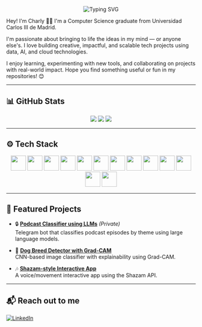 <p align="center">
  <img src="https://readme-typing-svg.herokuapp.com?font=Fira+Code&size=30&duration=3000&pause=1000&color=00BFFF&center=true&vCenter=true&width=435&lines=Hi+there!+I'm+Charly+%F0%9F%91%8B;Computer+Science+Graduate+%F0%9F%93%9D;Tech+%2B+AI+%2B+Cloud+enthusiast!+%E2%9C%A8" alt="Typing SVG" />
</p>

Hey! I'm Charly 👨‍💻 I'm a Computer Science graduate from Universidad Carlos III de Madrid.

I'm passionate about bringing to life the ideas in my mind — or anyone else's. I love building creative, impactful, and scalable tech projects using data, AI, and cloud technologies.

I enjoy learning, experimenting with new tools, and collaborating on projects with real-world impact. Hope you find something useful or fun in my repositories! 😊

---

## 📊 GitHub Stats

<p align="center">
  <img src="https://github-readme-stats.vercel.app/api?username=Blindeador&show_icons=true&theme=tokyonight" />
  <img src="https://streak-stats.demolab.com?user=Blindeador&theme=tokyonight" />
  <img src="https://github-readme-stats.vercel.app/api/top-langs/?username=Blindeador&layout=compact&langs_count=10&theme=tokyonight" />
</p>

---

## ⚙️ Tech Stack

<p align="center">
  <!-- Languages -->
  <img src="https://cdn.jsdelivr.net/gh/devicons/devicon/icons/python/python-original.svg" width="40" height="40" />
  <img src="https://cdn.jsdelivr.net/gh/devicons/devicon/icons/c/c-original.svg" width="40" height="40" />
  <img src="https://cdn.jsdelivr.net/gh/devicons/devicon/icons/csharp/csharp-original.svg" width="40" height="40" />
  <img src="https://cdn.jsdelivr.net/gh/devicons/devicon/icons/cplusplus/cplusplus-original.svg" width="40" height="40" />
  <img src="https://cdn.jsdelivr.net/gh/devicons/devicon/icons/javascript/javascript-original.svg" width="40" height="40" />
  <img src="https://cdn.jsdelivr.net/gh/devicons/devicon/icons/angularjs/angularjs-original.svg" width="40" height="40" />

  <!-- Tools -->
  <img src="https://cdn.jsdelivr.net/gh/devicons/devicon/icons/vscode/vscode-original.svg" width="40" height="40" />
  <img src="https://cdn.jsdelivr.net/gh/devicons/devicon/icons/git/git-original.svg" width="40" height="40" />
  <img src="https://cdn.jsdelivr.net/gh/devicons/devicon/icons/github/github-original.svg" width="40" height="40" />
  <img src="https://cdn.jsdelivr.net/gh/devicons/devicon/icons/bitbucket/bitbucket-original.svg" width="40" height="40" />
  <img src="https://cdn.jsdelivr.net/gh/devicons/devicon/icons/postman/postman-original.svg" width="40" height="40" />

  <!-- Cloud & Data -->
  <img src="https://img.icons8.com/color/48/000000/amazon-web-services.png" width="40" height="40"/>
  <img src="https://cdn.jsdelivr.net/gh/devicons/devicon/icons/mysql/mysql-original.svg" width="40" height="40" />
</p>

---

## 🚀 Featured Projects

- 🔒 **[Podcast Classifier using LLMs](https://github.com/Blindeador/System-for-classifying-podcasts-into-themes-using-large-language-models)** *(Private)*  
  Telegram bot that classifies podcast episodes by theme using large language models.

- 🐶 **[Dog Breed Detector with Grad-CAM](https://github.com/Ferjodios/Dog-Breed-Detector-with-GRAD-Cam)**  
  CNN-based image classifier with explainability using Grad-CAM.

- 🎶 **[Shazam-style Interactive App](https://github.com/Dario-CP/proyecto_interactivos)**  
  A voice/movement interactive app using the Shazam API.

---

## 📬 Reach out to me

[![LinkedIn](https://img.shields.io/badge/LinkedIn-blue?logo=linkedin&style=for-the-badge)](https://www.linkedin.com/in/carlos-pérez-gómez-911b8b290)
